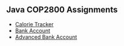 ## Java COP2800 Assignments

- [Calorie Tracker](assignment1)
- [Bank Account](assignment2)
- [Advanced Bank Account](assignment3)